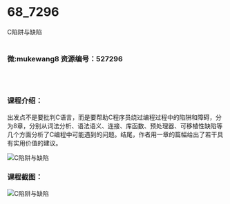 # 68_7296
C陷阱与缺陷
<br/></br>
<h3>微:mukewang8 资源编号：527296</h3>
<br/></br>
<h3>课程介绍：</h3>
<p>出发点不是要批判<a title="查看与 C 相关的文章" target="_blank">C</a>语言，而是要帮助C程序员绕过编程过程中的陷阱和障碍，分为8章，分别从词法分析、语法语义、连接、库函数、预处理器、可移植性缺陷等几个方面分析了C编程中可能遇到的问题。结尾，作者用一章的篇幅给出了若干具有实用价值的建议。</p>
<p><img src="https://www.ko996.com/wp-content/uploads/img/2019/09/2-86-300x117.png" alt="C陷阱与缺陷"></p>
<h3>课程截图：</h3>
<p><img src="https://www.ko996.com/wp-content/uploads/img/2019/09/1-68.png" alt="C陷阱与缺陷"></p>
<p>&nbsp;</p>
